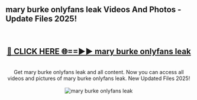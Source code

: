 <h2>mary burke onlyfans leak Videos And Photos - Update Files 2025!</h2>
<br>
<div align="center">
<h2><a href="https://linkcuts.com/hfmhzwbr" rel="nofollow">🔴 CLICK HERE 🌐==►► mary burke onlyfans leak</a></h2>
<br>
Get mary burke onlyfans leak and all content. Now you can access all videos and pictures of mary burke onlyfans leak. New Updated Files 2025!
<br>
<br>
<a href="https://linkcuts.com/hfmhzwbr" rel="nofollow" data-target="animated-image.originalLink"><img src="https://i.ibb.co.com/WyWwxjT/player-gif2.gif" alt="mary burke onlyfans leak" style="max-width: 100%; display: inline-block;" data-target="animated-image.originalImage"></a>
</div>
<br>